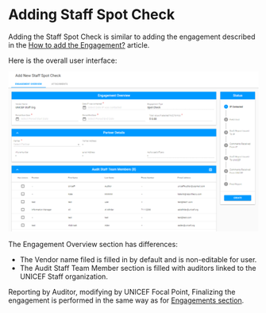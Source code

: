 # Adding Staff Spot Check

Adding the Staff Spot Check is similar to adding the engagement described in the [How to add the Engagement?](../engagements/how-to-add-new-engagement.md) article.

Here is the overall user interface: 

![Add New Staff Spot Check screen](../../.gitbook/assets/115.png)

The Engagement Overview section has differences: 

* The Vendor name filed is filled in by default and is non-editable for user.
* The Audit Staff Team Member section is filled with auditors linked to the UNICEF Staff organization.

Reporting by Auditor, modifying by UNICEF Focal Point, Finalizing the engagement is performed in the same way as for [Engagements section](../engagements/). 



